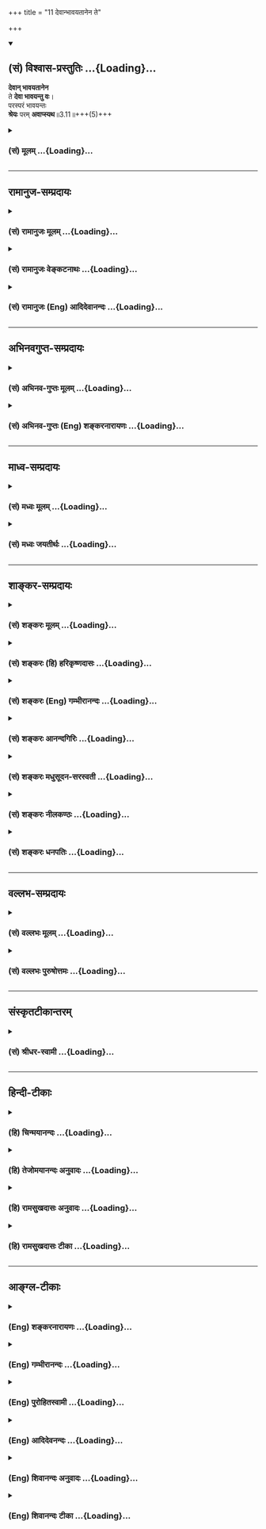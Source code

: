 +++
title = "11 देवान्भावयतानेन ते"

+++
<div class="js_include" newlevelforh1="2" title="(सं) विश्वास-प्रस्तुतिः" unfilled url="/purANam_vaiShNavam/mahAbhAratam/06-bhIShma-parva/03-bhagavad-gItA-parva/saMskRtam/vishvAsa-prastutiH/03_karma-yogaH/11_devAnbhAvayatAnen.md">
<details open><summary><h2>(सं) विश्वास-प्रस्तुतिः ...{Loading}...</h2></summary>

**देवान् भावयतानेन**  
ते **देवा भावयन्तु वः**।  
परस्परं भावयन्तः  
**श्रेयः** परम् **अवाप्स्यथ**॥3.11॥+++(5)+++
</details>
</div>
<div class="js_include collapsed" newlevelforh1="3" title="(सं) मूलम्" unfilled url="/purANam_vaiShNavam/mahAbhAratam/06-bhIShma-parva/03-bhagavad-gItA-parva/saMskRtam/mUlam/03_karma-yogaH/11_devAnbhAvayatAnen.md">
<details><summary><h3>(सं) मूलम् ...{Loading}...</h3></summary>

देवान्भावयतानेन ते देवा भावयन्तु वः।  
परस्परं भावयन्तः श्रेयः परमवाप्स्यथ।।3.11।।
</details>
</div>


_________________
## रामानुज-सम्प्रदायः
<div class="js_include collapsed" newlevelforh1="3" title="(सं) रामानुजः मूलम्" unfilled url="/purANam_vaiShNavam/mahAbhAratam/06-bhIShma-parva/03-bhagavad-gItA-parva/saMskRtam/rAmAnujaH/mUlam/03_karma-yogaH/11_devAnbhAvayatAnen.md">
<details><summary><h3>(सं) रामानुजः मूलम् ...{Loading}...</h3></summary>

।।3.11।।**अनेन** देवताराधनभूतेन **देवान्** मच्छरीरभूतान् मदात्मकान्
आराधयतअहं हि सर्वयज्ञानां भोक्ता च प्रभुरेव च (गीता 9।24) इति वक्ष्यते।
यज्ञेन आराधिताः **ते देवा** मदात्मकाः स्वाराधनापेक्षितान्नपानाद्यैः
युष्मान् पुष्णन्तु। एवं **परस्परं भावयन्तः परं श्रेयो** मोक्षाख्यम्
अवाप्स्यथ।

</details>
</div>
<div class="js_include collapsed" newlevelforh1="3" title="(सं) रामानुजः वेङ्कटनाथः" unfilled url="/purANam_vaiShNavam/mahAbhAratam/06-bhIShma-parva/03-bhagavad-gItA-parva/saMskRtam/rAmAnujaH/venkaTanAthaH/03_karma-yogaH/11_devAnbhAvayatAnen.md">
<details><summary><h3>(सं) रामानुजः वेङ्कटनाथः ...{Loading}...</h3></summary>

3.11 इति पूर्वापरानुगुण्याच्चात्र
मोक्षार्थतोक्तिर्युक्ता। प्रपूरयितेतिदुह प्रपूरणे इति हि धातुः। ननु
प्रपूरणं हि पूरणाभावेऽनुशिष्टं प्रस्थानप्रस्मरणादिष्विवात्रापि
प्रशब्दस्याभावविषयत्वात् अत एव हिगां दोग्धि इत्यादिप्रयोगः सत्यम्
तथापिगां दोग्धि इत्यत्रापि गोरेव पयोरेचनं न तु पयसः स्वरूपवैकल्यम्
तद्वदत्रापि गोस्थानीयाद्यज्ञतः क्षीरस्थानीयाः कामा लभ्यन्ते तैस्तस्य
रेचनं स्यात् फलदातुः सकाशात् फलमादाय युष्मभ्यं ददात्वित्यर्थः तेन
यज्ञाराधितोऽहं युष्मभ्यं कामान् ददामीत्युक्तं भवति।।।3.11।। यज्ञेनात्मनो
वृद्धिः कथम् क्षणिकक्रियारूपश्च यज्ञः कथं कालान्तरभाविफलसाधनम् नान्यः
पन्थाः श्वे.उ.3।86।15 इत्यादिना ज्ञानस्यैव मोक्षप्रदत्वे सिद्धे कथं
स्वर्गादिसाधनतया निर्दिष्टो यज्ञो मोक्षसाधनम् स्मरन्ति चकर्मणा बध्यते
जन्तुर्विद्यया च विमुच्यते। तस्मात्कर्म न कुर्वन्ति यतयः पारदर्शिनः
सं.उ.98म.भा.12।241।7 इति तथानैव धर्मी न चाधर्मी ज्ञानं सन्न्यासलक्षणम्
ना.प.उ.3 इति च कथं च मोक्षबहिर्भूतानां विचित्रसांसारिककामानां
तदनुगुणत्वं इति शङ्कास्तबकमभिप्रेत्याह कथमिति। तत्रदेवान् भावयत इति
प्रथमस्योत्तरम् देवताराधनं ह्याराधकस्यातिशय एव अतः स एवात्मनो वृद्धिःयज
देवपूजायाम् इति यज्ञपदप्रकृतिं धातुं स्मारयति देवताराधनभूतेनेति। यज्ञस्य
मोक्षहेतुत्वानुपपत्तिपरिहारायमदात्मकानिति। परमात्मसमाराधनतया कृतं कर्मैव
मोक्षसाधनज्ञानाङ्गतया स्थित्वा मोक्षं साधयतीति प्रागेवोक्तम्। मदात्मकान्
इत्यस्यान्तर्यामिब्राह्मणादिसिद्धत्वसूचनायमच्छरीरभूतानित्युक्तम्। यज्ञेन
देवानां भावनं हि सन्तोषवत्तया भावनमित्यभिप्रायेणोक्तंआराधयतेति।
तदभिप्रायेण च ब्राह्मणं तस्मादितः प्रदानं देवा उपजीवन्ति यजुः3।2।9
इति। मदात्मकान् इत्यस्यात्रानुक्तस्य कथमुपादानं इत्यत्राह अहं हीति।
क्षणिकस्य फलप्रदानानुपपत्तिपरिहाररूपं द्वितीयं पादं व्याख्याति
यज्ञेनेत्यादिनापुष्णन्त्वित्यन्तेन। प्रस्तुताकारपरामर्शितच्छब्दार्थः
यज्ञेनाराधिता इति। देवानां फलप्रदानशक्तिसिद्ध्यर्थं पुनःमदात्मका
इत्युक्तम्। एवं च क्षणिकस्यापि देवताप्रीतिरूपापूर्वद्वारा फलसाधनत्वम्
महाप्रलये त्विन्द्रादिलयेऽपि परदेवताप्रीतिद्वारा पुनः
फलप्रदत्वमुपपन्नमित्युक्तं भवति। चतुर्थशङ्कापरिहारमभिप्रेत्याह
स्वाराधनेति। देवैराराधकानां भावनं नामापेक्षितैः
पोषणमित्यभिप्रायेणोक्तंपुष्णन्त्विति। उत्तरार्धमुक्तस्यैवार्थस्य
मोक्षोपयोगित्वज्ञापकमित्यभिप्रायेणाह एवमिति।
स्वर्गादिरूपश्रेयोव्यावृत्त्यर्थं
परत्वविशेषणमित्यभिप्रायेणोक्तंमोक्षाख्यमिति।  
  

</details>
</div>
<div class="js_include collapsed" newlevelforh1="3" title="(सं) रामानुजः (Eng) आदिदेवानन्दः" unfilled url="/purANam_vaiShNavam/mahAbhAratam/06-bhIShma-parva/03-bhagavad-gItA-parva/saMskRtam/rAmAnujaH/english/AdidevAnandaH/03_karma-yogaH/11_devAnbhAvayatAnen.md">
<details><summary><h3>(सं) रामानुजः (Eng) आदिदेवानन्दः ...{Loading}...</h3></summary>

3.11 'By this,' i.e., by this sacrifice, you propitiate the gods who
form My body and have Me as their Self. For Sri Krsna will say later on:
'For I am the only enjoyer and the only Lord of Sacrifices' (9.24).
Worshipped by sacrifices, may these gods, who have Me as their Self,
nourish you with food, drink etc., which are reired also for their
worship. Thus, supporting each other, may you attain the highest good
called Moksa (release).

</details>
</div>


_________________
## अभिनवगुप्त-सम्प्रदायः
<div class="js_include collapsed" newlevelforh1="3" title="(सं) अभिनव-गुप्तः मूलम्" unfilled url="/purANam_vaiShNavam/mahAbhAratam/06-bhIShma-parva/03-bhagavad-gItA-parva/saMskRtam/abhinava-guptaH/mUlam/03_karma-yogaH/11_devAnbhAvayatAnen.md">
<details><summary><h3>(सं) अभिनव-गुप्तः मूलम् ...{Loading}...</h3></summary>

।।3.11।। य(त)त्र येषां मोक्षप्राधान्यं तैरेव विषयाः सेव्या इत्युच्यते
देवानिति। देवाः क्रीडाशीलाः +++(K क्रीडनशीलाः)+++ इन्द्रियवृत्तयः करणेश्वर्यो
देवता रहस्यशास्त्रप्रसिद्धाः ताः अनेन कर्मणा तर्पयत ययासंभवं विषयान्
भक्षयतेत्यर्थः। तृप्ताश्च सत्यस्ता वो +++(S सत्यो वो)+++ युष्मान् आत्मन एव
स्वरूपमात्रोचितान् अपवर्गान् +++(S चितापवर्गान्)+++ भावयन्तु
स्वात्मस्थितियोगत्वात्। एवमनवरतं व्युत्थानसमाधिसमयपरम्परायाम् +++(S
रतव्युत्थान )+++ इन्द्रियतर्पणदात्मासाद्भावलक्षणे ( सद्भाव ) परस्परभावने
सति शीघ्रमेव परमं श्रेयः परस्परभेदविगलनलक्षणं ब्रह्म प्राप्स्यथ।

</details>
</div>
<div class="js_include collapsed" newlevelforh1="3" title="(सं) अभिनव-गुप्तः (Eng) शङ्करनारायणः" unfilled url="/purANam_vaiShNavam/mahAbhAratam/06-bhIShma-parva/03-bhagavad-gItA-parva/saMskRtam/abhinava-guptaH/english/shankaranArAyaNaH/03_karma-yogaH/11_devAnbhAvayatAnen.md">
<details><summary><h3>(सं) अभिनव-गुप्तः (Eng) शङ्करनारायणः ...{Loading}...</h3></summary>

3.11 Devan etc. Devas : Those that have a tendency of playing i.e., the
deities who preside over the organs and who dwell in the senses (or who
are nothing but the sensitive faculty of the senses) and who are
well-known in the Rahasyasastra. 'You must gratify these deities by this
action i.e., feed them compability with sense-objects. Then, being
satisfied, let these deities gratify (cause) you to have emancipation
suitable exclusively to the intrinsic nature of the Self. For, \[then
alone you attain\] a capacity to remain in your own Self. Thus when the
mutual gratification - you gratifying the \[deities of the\] senses, and
they letting \[you\] be absorbed in the Self - in the uninterruped
series of periods of being extrovert and of meditation, you shall soon
undoubtedly attain the highest good i.e., the Supreme that is marked
with the total disappearance of \[all\] mutual differences.' This path
of the said nature is to be followed not merely for emancipation, but
also for gaining all super - human powers (or success siddhi). This
\[the Lord\] says -

</details>
</div>


_________________
## माध्व-सम्प्रदायः
<div class="js_include collapsed" newlevelforh1="3" title="(सं) मध्वः मूलम्" unfilled url="/purANam_vaiShNavam/mahAbhAratam/06-bhIShma-parva/03-bhagavad-gItA-parva/saMskRtam/madhvaH/mUlam/03_karma-yogaH/11_devAnbhAvayatAnen.md">
<details><summary><h3>(सं) मध्वः मूलम् ...{Loading}...</h3></summary>

।।3.10 3.11।। अत्रार्थवादमाह सहयज्ञा इति।

</details>
</div>
<div class="js_include collapsed" newlevelforh1="3" title="(सं) मध्वः जयतीर्थः" unfilled url="/purANam_vaiShNavam/mahAbhAratam/06-bhIShma-parva/03-bhagavad-gItA-parva/saMskRtam/madhvaH/jayatIrthaH/03_karma-yogaH/11_devAnbhAvayatAnen.md">
<details><summary><h3>(सं) मध्वः जयतीर्थः ...{Loading}...</h3></summary>

।।3.10 3.11।। सहयज्ञाः इत्यादेर्न प्रकृते सङ्गतिर्दृश्यते अत आह
**अत्रे**ति। वर्णाश्रमोचितस्य कर्मणः सर्वथा कर्तव्यत्वे स्तुतिर्निन्दा
परकृतिः पुराकल्पोऽर्थवादः।

</details>
</div>


_________________
## शाङ्कर-सम्प्रदायः
<div class="js_include collapsed" newlevelforh1="3" title="(सं) शङ्करः मूलम्" unfilled url="/purANam_vaiShNavam/mahAbhAratam/06-bhIShma-parva/03-bhagavad-gItA-parva/saMskRtam/shankaraH/mUlam/03_karma-yogaH/11_devAnbhAvayatAnen.md">
<details><summary><h3>(सं) शङ्करः मूलम् ...{Loading}...</h3></summary>

।।3.11।। **देवान्** इन्द्रादीन् **भावयत** वर्धयत **अनेन** यज्ञेन। **ते
देवा भावयन्तु** आप्याययन्तु वृष्ट्यादिना वः युष्मान्। एवं **परस्परम्**
अन्योन्यं **भावयन्तः श्रेयः परं** मोक्षलक्षणं ज्ञानप्राप्तिक्रमेण
**अवाप्स्यथ**। स्वर्गं वा परं श्रेयः अवाप्स्यथ।। किञ्च

</details>
</div>
<div class="js_include collapsed" newlevelforh1="3" title="(सं) शङ्करः (हि) हरिकृष्णदासः" unfilled url="/purANam_vaiShNavam/mahAbhAratam/06-bhIShma-parva/03-bhagavad-gItA-parva/saMskRtam/shankaraH/hindI/harikRShNadAsaH/03_karma-yogaH/11_devAnbhAvayatAnen.md">
<details><summary><h3>(सं) शङ्करः (हि) हरिकृष्णदासः ...{Loading}...</h3></summary>

।।3.11।। कैसे तुमलोग इस यज्ञद्वारा इन्द्रादि देवोंको बढ़ाओ अर्थात् उनकी
उन्नति करो। वे देव वृष्टि आदिद्वारा तुमलोगोंको बढ़ावें अर्थात् उन्नत
करें। इस प्रकार एक दूसरेको उन्नत करते हुए ( तुमलोग ) ज्ञानप्राप्तिद्वारा
मोक्षरूप परमश्रेयको प्राप्त करोगे। अथवा स्वर्गरूप परमश्रेयको ही प्राप्त
करोगे।

</details>
</div>
<div class="js_include collapsed" newlevelforh1="3" title="(सं) शङ्करः (Eng) गम्भीरानन्दः" unfilled url="/purANam_vaiShNavam/mahAbhAratam/06-bhIShma-parva/03-bhagavad-gItA-parva/saMskRtam/shankaraH/english/gambhIrAnandaH/03_karma-yogaH/11_devAnbhAvayatAnen.md">
<details><summary><h3>(सं) शङ्करः (Eng) गम्भीरानन्दः ...{Loading}...</h3></summary>

3.11 'Bhavayata, you nourish; devan, the gods, Indra and others; anena,
with this sarifice. Let te devah, those gods; bhavayantu, nourish; vah,
you-make you contented with rainfall etc. Thus bhavayantah, nourishing;
parasparam, one another; avapsyatha, you shall attain; the param,
supreme; sreyah, Good, called Liberation, through the attainment of
Knowledge;' or, 'you shall attain heaven-which is meant by param
'sreyah.' \[The param sreyah (supreme Good) will either mean liberation
or heaven in accordance with aspirant's hankering for Liberation or
enjoyment.\] Moreover,

</details>
</div>
<div class="js_include collapsed" newlevelforh1="3" title="(सं) शङ्करः आनन्दगिरिः" unfilled url="/purANam_vaiShNavam/mahAbhAratam/06-bhIShma-parva/03-bhagavad-gItA-parva/saMskRtam/shankaraH/AnandagiriH/03_karma-yogaH/11_devAnbhAvayatAnen.md">
<details><summary><h3>(सं) शङ्करः आनन्दगिरिः ...{Loading}...</h3></summary>

।।3.11।। कथं पुनरभीष्टफलविशेषहेतुत्वं यज्ञस्य विज्ञायते नहि
देवताप्रसादादृते स्वर्गादिरभ्युदयो लभ्यते नापि सम्यग्दर्शनमन्तरेण
निःश्रेयसं सेद्धुं पारयतीति शङ्कते **कथमिति।** तत्र श्लोकेनोत्तरमाह
**देवानिति।** मुमुक्षुत्वबुभुक्षुत्वविभागेन श्रेयसि विकल्पः।

</details>
</div>
<div class="js_include collapsed" newlevelforh1="3" title="(सं) शङ्करः मधुसूदन-सरस्वती" unfilled url="/purANam_vaiShNavam/mahAbhAratam/06-bhIShma-parva/03-bhagavad-gItA-parva/saMskRtam/shankaraH/madhusUdana-sarasvatI/03_karma-yogaH/11_devAnbhAvayatAnen.md">
<details><summary><h3>(सं) शङ्करः मधुसूदन-सरस्वती ...{Loading}...</h3></summary>

।।3.11।। कथमिष्टकामदोग्धृत्वं यज्ञस्येति तदाह अनेन यज्ञेन यूयं यजमाना
देवानिन्द्रादीन्भावयत हविर्भागैः संवर्धयत। तर्पयतेत्यर्थः। ते देवा
युष्माभिर्भाविताः सन्तो वो युष्मान्भावयन्तु
वृष्ट्यादिनान्नोत्पत्तिद्वारेण संवर्धयन्तु। एवमन्योन्यं संवर्धयन्तो
देवाश्च यूयं च परं श्रेयोऽभिमतमर्थं प्राप्स्यथ। देवास्तृप्तिं
प्राप्स्यन्ति यूयं च स्वर्गाख्यं परं श्रेयः प्राप्स्यथेत्यर्थः।

</details>
</div>
<div class="js_include collapsed" newlevelforh1="3" title="(सं) शङ्करः नीलकण्ठः" unfilled url="/purANam_vaiShNavam/mahAbhAratam/06-bhIShma-parva/03-bhagavad-gItA-parva/saMskRtam/shankaraH/nIlakaNThaH/03_karma-yogaH/11_devAnbhAvayatAnen.md">
<details><summary><h3>(सं) शङ्करः नीलकण्ठः ...{Loading}...</h3></summary>

।।3.11।। इष्टार्थपूरकत्वमेवाह **देवानिति।** भावयत तर्पयत। अनेन
देवतापूजात्मकेन यज्ञेन ते वो युष्मान्भावयन्तु वृष्ट्यादिदानेन। परस्परं
भावयन्तो देवाश्च यूयं च श्रेयः परं प्राप्स्यथ।

</details>
</div>
<div class="js_include collapsed" newlevelforh1="3" title="(सं) शङ्करः धनपतिः" unfilled url="/purANam_vaiShNavam/mahAbhAratam/06-bhIShma-parva/03-bhagavad-gItA-parva/saMskRtam/shankaraH/dhanapatiH/03_karma-yogaH/11_devAnbhAvayatAnen.md">
<details><summary><h3>(सं) शङ्करः धनपतिः ...{Loading}...</h3></summary>

।।3.11।। कथमित्याकाङ्कक्षायामाह **अनेनेति।** अनेन यज्ञेन
देवानिन्द्रादीन् वर्धयत्। ते वृत्त्यादिद्वाराऽन्नदानेन युष्मान्
वर्धयन्तु। एवं परस्परं वर्धयन्तोऽभीष्टं परं परलोके स्वर्गादिकमवाप्स्यथ।

</details>
</div>


_________________
## वल्लभ-सम्प्रदायः
<div class="js_include collapsed" newlevelforh1="3" title="(सं) वल्लभः मूलम्" unfilled url="/purANam_vaiShNavam/mahAbhAratam/06-bhIShma-parva/03-bhagavad-gItA-parva/saMskRtam/vallabhaH/mUlam/03_karma-yogaH/11_devAnbhAvayatAnen.md">
<details><summary><h3>(सं) वल्लभः मूलम् ...{Loading}...</h3></summary>

।।3.10 3.11।। किञ्च श्रुतं च सर्गप्रकरणे यज्ञोपलक्षणकर्मसहितप्रजोत्पादनं
ब्रह्मणेति कर्मणोऽवश्यकर्त्तव्यतामाह सहेति चतुर्भिः। यज्ञाधिकृताः
ब्राह्मणाद्याः प्रजाः सहयज्ञाः सृष्ट्वोवाच एष यज्ञो व इष्टकामधुनिति।
ज्ञानमोक्षादिहेतुत्वं प्रकारान्तरेण वरप्रदानं तदाह अस्त्विति। न चेयं
काम्यकर्मप्रशंसा कामधुक्त्वेनेष्टमात्रसाधकत्वाद्यज्ञादेर्विहितस्य
नियतकर्मणः अन्यथाऽक्रामितोऽपि मोक्षः स्यात् तेन
सर्वपुरुषार्थहेतुत्वमुक्तं भवति तदेवाह देवानिति। अनेन यज्ञेन
विष्ण्वादीन् देवान् भावयत्। तदा परं श्रेय आत्यन्तिकमवाप्स्यथेति भावः।

</details>
</div>
<div class="js_include collapsed" newlevelforh1="3" title="(सं) वल्लभः पुरुषोत्तमः" unfilled url="/purANam_vaiShNavam/mahAbhAratam/06-bhIShma-parva/03-bhagavad-gItA-parva/saMskRtam/vallabhaH/puruShottamaH/03_karma-yogaH/11_devAnbhAvayatAnen.md">
<details><summary><h3>(सं) वल्लभः पुरुषोत्तमः ...{Loading}...</h3></summary>

  
  
।।3.11।। ननु कर्मणा जगतः कथमभीष्टम् इत्याशङ्क्याह देवानिति। अनेन यज्ञेन
देवान् तत्तत्कर्माधिष्ठातॄन् भावयत संवर्द्धयत। ते देवा वो युष्मान्
भावयन्तु संवर्द्धयन्तु। अत्रायमर्थः हविर्भागैस्तेषु यूयं देवत्वं
वर्द्धयन्तु ते च भवत्सु तत्कर्मसाधनानि वर्द्धयन्तु। एवं परस्परं भावयन्तः
संवर्धयन्तो यूयं देवाश्च श्रेयः स्वाभीष्टमवाप्स्यथ।  
  

</details>
</div>


_________________
## संस्कृतटीकान्तरम्
<div class="js_include collapsed" newlevelforh1="3" title="(सं) श्रीधर-स्वामी" unfilled url="/purANam_vaiShNavam/mahAbhAratam/06-bhIShma-parva/03-bhagavad-gItA-parva/saMskRtam/shrIdhara-svAmI/03_karma-yogaH/11_devAnbhAvayatAnen.md">
<details><summary><h3>(सं) श्रीधर-स्वामी ...{Loading}...</h3></summary>

।।3.11।। कथमिष्टकामदोग्धा यज्ञो भवेदित्यत्राह **देवानिति।** अनेन यज्ञेन
युयं देवान्भावयत हविर्भागैः संवर्धयत। ते च देवा वो यष्मान्संवर्धयन्तु
वृष्ट्यादिनान्नोत्पत्तद्वारेण। एवमन्योन्यं संवर्धयन्तो देवाश्च यूयं च
परस्परं श्रेयोऽभीष्टमर्थं प्राप्स्यथ।

</details>
</div>


_________________
## हिन्दी-टीकाः
<div class="js_include collapsed" newlevelforh1="3" title="(हि) चिन्मयानन्दः" unfilled url="/purANam_vaiShNavam/mahAbhAratam/06-bhIShma-parva/03-bhagavad-gItA-parva/hindI/chinmayAnandaH/03_karma-yogaH/11_devAnbhAvayatAnen.md">
<details><summary><h3>(हि) चिन्मयानन्दः ...{Loading}...</h3></summary>

।।3.11।। वैदिक सिद्धार्न्त के अनुसार सर्वशक्तिमान् ईश्वर एक है। उसकी यह
सर्वशक्ति प्रकृति में अनेक प्रकार से व्यक्त होकर सदैव कार्य करती है।
विभिन्न प्रकार से व्यक्त परिच्छिन्न शक्तियों के विभिन्न नियामक हैं
उन्हें देवता कहते हैं। इन सबके नाम भी वेदों में बताये हैं जैसे अग्नि
वायु इन्द्र आदि। इस श्लोक के सर्वमान्य और सर्वत्र उपयुक्त होने के लिये
देव शब्द का अर्थ यह समझना चाहिये कि वे किसी भी कर्म क्षेत्र का वह
अधिष्ठाता देवता जो कर्म करने वाले कर्मचारी या कर्त्ता को फल प्रदान करता
हो। वह देवता और कोई नहीं उस कर्म क्षेत्र की उत्पादन क्षमता ही होगी। जब
हम किसी क्षेत्र विशेष में पूर्ण मनोयोग से परिश्रम करते हैं तब उस क्षेत्र
की उत्पादन क्षमता प्रगट होकर हमें फल प्रदान करती है। यह बिल्कुल स्पष्ट
हो जाता है यदि हम समझने का प्रयत्न करें कि अपने देश को भारतमाता कहने का
हमारा क्या तात्पर्य है। राष्ट्र की शक्ति को एक रूप देने में हमारा
तात्पर्य उस राष्ट्र के सभी प्रकार के कर्मक्षेत्रों की उत्पादन क्षमता से
ही होता है। इसमें कोई सन्देह नहीं कि कहीं पर भी निर्माण की जो क्षमता
अव्यक्त रूप में रहती है उसे व्यक्त करने के लिये आवश्यक है केवल मनुष्य का
परिश्रम। इस अव्यक्त क्षमता को कहते हैं देव। इन देवों को यज्ञ कर्म से
प्रसन्न कर उनका आह्वान किये जाने पर वे प्रगट होकर यज्ञकर्ता को फल प्रदान
कर प्रसन्न करेंगे। इस प्रकार परस्पर उन्नति कर मनुष्य परम श्रेय को
प्राप्त करेगा यह ब्रह्माजी का दिव्य उद्देश्य इस श्लोक में श्रीकृष्ण ने
बताया। इस सेवाधर्म का पालन प्रकृति में सर्वत्र होता दिखाई देता है। एक
मात्र मनुष्य ही है जिसे स्वेच्छा से कर्म करने की स्वतन्त्रता दी गई है इस
सार्वभौमिक सेवाधर्मयज्ञ भावना का पालन करने पर वह शुभफल प्राप्त करता है
परन्तु जिस सीमा तक अहंकार और स्वार्थ से प्रेरित हुआ वह कर्म करेगा उतना
ही वह दुख पायेगा क्योंकि प्रकृति के सामंजस्य में वह विरोध उत्पन्न करता
है। और

</details>
</div>
<div class="js_include collapsed" newlevelforh1="3" title="(हि) तेजोमयानन्दः अनुवादः" unfilled url="/purANam_vaiShNavam/mahAbhAratam/06-bhIShma-parva/03-bhagavad-gItA-parva/hindI/tejomayAnandaH/anuvAdaH/03_karma-yogaH/11_devAnbhAvayatAnen.md">
<details><summary><h3>(हि) तेजोमयानन्दः अनुवादः ...{Loading}...</h3></summary>

।।3.11।। तुम लोग इस यज्ञ द्वारा देवताओं की उन्नति करो और वे देवतागण
तुम्हारी उन्नति करें। इस प्रकार परस्पर उन्नति करते हुये परम श्रेय को तुम
प्राप्त होगे।।  
  

</details>
</div>
<div class="js_include collapsed" newlevelforh1="3" title="(हि) रामसुखदासः अनुवादः" unfilled url="/purANam_vaiShNavam/mahAbhAratam/06-bhIShma-parva/03-bhagavad-gItA-parva/hindI/rAmasukhadAsaH/anuvAdaH/03_karma-yogaH/11_devAnbhAvayatAnen.md">
<details><summary><h3>(हि) रामसुखदासः अनुवादः ...{Loading}...</h3></summary>

।।3.10 -- 3.11।। प्रजापति ब्रह्माजीने सृष्टिके आदिकालमें
कर्तव्य-कर्मोंके विधानसहित प्रजा-(मनुष्य आदि-) की रचना करके (उनसे,
प्रधानतया मनुष्योंसे) कहा कि तुमलोग इस कर्तव्यके द्वारा सबकी वृद्धि करो
और वह कर्तव्य-कर्म-रूप यज्ञ तुमलोगोंको कर्तव्य-पालनकी आवश्यक सामग्री
प्रदान करनेवाला हो। अपने कर्तव्य-कर्मके द्वारा तुमलोग देवताओंको उन्नत
करो और वे देवतालोग अपने कर्तव्यके द्वारा तुमलोगोंको उन्नत करें। इस
प्रकार एक-दूसरेको उन्नत करते हुए तुमलोग परम कल्याणको प्राप्त हो जाओगे।

</details>
</div>
<div class="js_include collapsed" newlevelforh1="3" title="(हि) रामसुखदासः टीका" unfilled url="/purANam_vaiShNavam/mahAbhAratam/06-bhIShma-parva/03-bhagavad-gItA-parva/hindI/rAmasukhadAsaH/TIkA/03_karma-yogaH/11_devAnbhAvayatAnen.md">
<details><summary><h3>(हि) रामसुखदासः टीका ...{Loading}...</h3></summary>

।।3.11।।***व्याख्या--*'सहयज्ञाः प्रजाः सृष्ट्वा पुरोवाच प्रजापतिः'**
ब्रह्माजी प्रजा (सृष्टि) के रचयिता एवं उसके स्वामी हैं; अतः अपने
कर्तव्यका पालन करनेके साथ वे प्रजाकी रक्षा तथा उसके कल्याणका विचार करते
रहते हैं। कारण कि जो जिसे उत्पन्न करता है, उसकी रक्षा करना उसका कर्तव्य
हो जाता है। ब्रह्माजी प्रजाकी रचना करते, उसकी रक्षामें तत्पर रहते तथा
सदा उसके हितकी बात सोचते हैं। इसलिये वे 'प्रजापति' कहलाते हैं।  
  
सृष्टि अर्थात् सर्गके आरम्भमें ब्रह्माजीने कर्तव्य-कर्मोंकी योग्यता और
विवेक-सहित मनुष्योंकी रचना की है **(टिप्पणी प₀ 128)**। अनुकूल और
प्रतिकूल-परिस्थितिका सदुपयोग कल्याण करनेवाला है। इसलिये ब्रह्माजीने
अनुकूल-प्रतिकूल परिस्थितिका सदुपयोग करनेका विवेक साथ देकर ही मनुष्योंकी
रचना की है। सत्-असत् विचार करनेमें पशु, पक्षी वृक्ष, आदिके द्वारा
स्वाभाविक परोपकार (कर्तव्यपालन) होता है; किन्तु मनुष्यको तो भगवत्कृपासे
विशेष विवेक-शक्ति मिली हुई है। अतः यदि वह अपने विवेकको महत्त्व देकर
अकर्तव्य न करे तो उसके द्वारा भी स्वाभाविक लोक-हितार्थ कर्म हो सकते
हैं। देवता, ऋषि, पितर, मनुष्य, तथा अन्य पशु, पक्षी, वृक्ष आदि सभी प्राणी
प्रजा हैं। इनमें भी योग्यता, अधिकार और साधनकी विशेषताके कारण मनुष्यपर
अन्य सब प्राणियोंके पालनकी जिम्मेवारी है। अतः यहाँ **'प्रजाः'** पद
विशेषरूपसे मनुष्योंके लिये ही प्रयुक्त हुआ है। कर्मयोग अनादिकालसे चला आ
रहा है। चौथे अध्यायके तीसरे श्लोकमें **'पुरातनः'** पदसे भी भगवान् कहते
हैं कि यह कर्मयोग बहुत कालसे प्रायः लुप्त हो गया था, जिसको मैंने तुम्हें
फिरसे कहा है। उसी बातको यहाँ भी **'पुरा'** पदसे वे दूसरी रीतिसे कहते हैं
कि 'मैंने ही नहीं प्रत्युत ब्रह्माजीने भी सर्गके आदिकालमें कर्तव्यसहित
प्रजाको रचकर उनको उसी कर्मयोगका आचरण करनेकी आज्ञा दी थी। तात्पर्य यह है
कि कर्मयोग(निःस्वार्थभावसे कर्तव्यकर्म करने) की परम्परा अनादिकालसे ही
चली आ रही है। यह कोई नयी बात नहीं है। '

</details>
</div>


_________________
## आङ्ग्ल-टीकाः
<div class="js_include collapsed" newlevelforh1="3" title="(Eng) शङ्करनारायणः" unfilled url="/purANam_vaiShNavam/mahAbhAratam/06-bhIShma-parva/03-bhagavad-gItA-parva/english/shankaranArAyaNaH/03_karma-yogaH/11_devAnbhAvayatAnen.md">
<details><summary><h3>(Eng) शङ्करनारायणः ...{Loading}...</h3></summary>

3.11. 'With this you must gratify the devas and let the devas gratify
you; \[thus\] gratifying one another, you shall attain the highest
good.'

</details>
</div>
<div class="js_include collapsed" newlevelforh1="3" title="(Eng) गम्भीरानन्दः" unfilled url="/purANam_vaiShNavam/mahAbhAratam/06-bhIShma-parva/03-bhagavad-gItA-parva/english/gambhIrAnandaH/03_karma-yogaH/11_devAnbhAvayatAnen.md">
<details><summary><h3>(Eng) गम्भीरानन्दः ...{Loading}...</h3></summary>

3.11 'You nourish the gods with this. Let those gods nourish you.
Nourishing one another, you shall attain the supreme Good.'

</details>
</div>
<div class="js_include collapsed" newlevelforh1="3" title="(Eng) पुरोहितस्वामी" unfilled url="/purANam_vaiShNavam/mahAbhAratam/06-bhIShma-parva/03-bhagavad-gItA-parva/english/purohitasvAmI/03_karma-yogaH/11_devAnbhAvayatAnen.md">
<details><summary><h3>(Eng) पुरोहितस्वामी ...{Loading}...</h3></summary>

3.11 Worship the Powers of Nature thereby, and let them nourish you in
return; thus supporting each other, you shall attain your highest
welfare.

</details>
</div>
<div class="js_include collapsed" newlevelforh1="3" title="(Eng) आदिदेवनन्दः" unfilled url="/purANam_vaiShNavam/mahAbhAratam/06-bhIShma-parva/03-bhagavad-gItA-parva/english/AdidevanandaH/03_karma-yogaH/11_devAnbhAvayatAnen.md">
<details><summary><h3>(Eng) आदिदेवनन्दः ...{Loading}...</h3></summary>

3.11 By this, please the gods, and the gods will support you. Thus
nourishing one another, may you obtain the highest good.

</details>
</div>
<div class="js_include collapsed" newlevelforh1="3" title="(Eng) शिवानन्दः अनुवादः" unfilled url="/purANam_vaiShNavam/mahAbhAratam/06-bhIShma-parva/03-bhagavad-gItA-parva/english/shivAnandaH/anuvAdaH/03_karma-yogaH/11_devAnbhAvayatAnen.md">
<details><summary><h3>(Eng) शिवानन्दः अनुवादः ...{Loading}...</h3></summary>

3.11 With this do ye nourish the gods and may those gods nourish you;
thus nourishing one another, ye shall attain to the highest good.

</details>
</div>
<div class="js_include collapsed" newlevelforh1="3" title="(Eng) शिवानन्दः टीका" unfilled url="/purANam_vaiShNavam/mahAbhAratam/06-bhIShma-parva/03-bhagavad-gItA-parva/english/shivAnandaH/TIkA/03_karma-yogaH/11_devAnbhAvayatAnen.md">
<details><summary><h3>(Eng) शिवानन्दः टीका ...{Loading}...</h3></summary>

3.11 देवान् the gods; भावयत nourish (ye); अनेन with this; ते those;
देवाः gods; भावयन्तु may nourish; वः you; परस्परम् one another; भावयन्तः
nourishing; श्रेयः good; परम् the highest; अवाप्स्यथ shall
attain.Commentary Deva literally means the shining one. By this
sacrifice you nourish the gods such as Indra. The gods shall nourish you
with rain; etc. the highest good is the attainment of the knowledge of
the Self which frees one from the round of births and deaths. The
highest good may mean the attainment of heaven also. The fruit depends
upon the motive of the aspirant.

</details>
</div>

